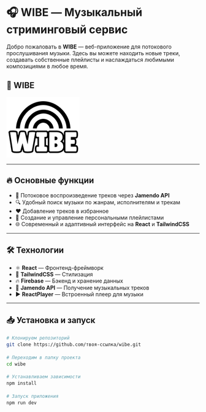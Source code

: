 # 🎧 WIBE — Музыкальный стриминговый сервис

Добро пожаловать в **WIBE** — веб-приложение для потокового прослушивания музыки. Здесь вы можете находить новые треки, создавать собственные плейлисты и наслаждаться любимыми композициями в любое время.

## 🚀 WIBE

![Логотип WIBE](./public/assets/img/logo/logo.png)

---

## 🔥 Основные функции

- 🎵 Потоковое воспроизведение треков через **Jamendo API**  
- 🔍 Удобный поиск музыки по жанрам, исполнителям и трекам  
- ❤️ Добавление треков в избранное  
- 📂 Создание и управление персональными плейлистами  
- 🌐 Современный и адаптивный интерфейс на **React** и **TailwindCSS**

---

## 🛠️ Технологии

- ⚛️ **React** — Фронтенд-фреймворк  
- 🎨 **TailwindCSS** — Стилизация  
- 🔥 **Firebase** — Бэкенд и хранение данных  
- 📡 **Jamendo API** — Получение музыкальных треков  
- ▶️ **ReactPlayer** — Встроенный плеер для музыки  

---

## 📥 Установка и запуск

```bash
# Клонируем репозиторий
git clone https://github.com/твоя-ссылка/wibe.git

# Переходим в папку проекта
cd wibe

# Устанавливаем зависимости
npm install

# Запуск приложения
npm run dev
